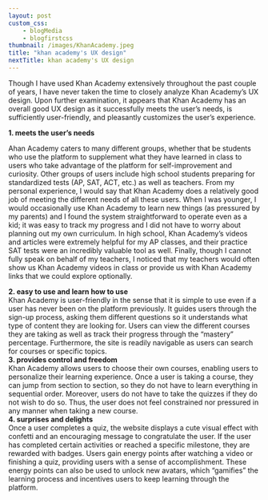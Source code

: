 ```yaml
--- 
layout: post
custom_css: 
    - blogMedia
    - blogfirstcss
thumbnail: /images/KhanAcademy.jpeg
title: "khan academy's UX design"
nextTitle: khan academy's UX design
---
```


Though I have used Khan Academy extensively throughout the past couple of years, I have never taken the time to closely analyze Khan Academy’s UX design. Upon further examination, it appears that Khan Academy has an overall good UX design as it successfully meets the user’s needs, is sufficiently user-friendly, and pleasantly customizes the user’s experience. 
<div class = "extraSpace"></div>

<div class = "numbers"><b>1.	meets the user’s needs</b></div>

Ahan Academy caters to many different groups, whether that be students who use the platform to supplement what they have learned in class to users who take advantage of the platform for self-improvement and curiosity. Other groups of users include high school students preparing for standardized tests (AP, SAT, ACT, etc.) as well as teachers. From my personal experience, I would say that Khan Academy does a relatively good job of meeting the different needs of all these users. When I was younger, I would occasionally use Khan Academy to learn new things (as pressured by my parents) and I found the system straightforward to operate even as a kid; it was easy to track my progress and I did not have to worry about planning out my own curriculum. In high school, Khan Academy’s videos and articles were extremely helpful for my AP classes, and their practice SAT tests were an incredibly valuable tool as well. Finally, though I cannot fully speak on behalf of my teachers, I noticed that my teachers would often show us Khan Academy videos in class or provide us with Khan Academy links that we could explore optionally. 

<div class = "extraSpace"></div>

<div class = "numbers"><b>2.	easy to use and learn how to use</b></div>
Khan Academy is user-friendly in the sense that it is simple to use even if a user has never been on the platform previously. It guides users through the sign-up process, asking them different questions so it understands what type of content they are looking for. Users can view the different courses they are taking as well as track their progress through the “mastery” percentage. Furthermore, the site is readily navigable as users can search for courses or specific topics. 
 
<div class = "extraSpace"></div>

<div class = "numbers"><b>3.	provides control and freedom</b></div>
Khan Academy allows users to choose their own courses, enabling users to personalize their learning experience. Once a user is taking a course, they can jump from section to section, so they do not have to learn everything in sequential order. Moreover, users do not have to take the quizzes if they do not wish to do so. Thus, the user does not feel constrained nor pressured in any manner when taking a new course. 

<div class = "extraSpace"></div>

<div class = "numbers"><b>4.	surprises and delights</b></div>
Once a user completes a quiz, the website displays a cute visual effect with confetti and an encouraging message to congratulate the user. If the user has completed certain activities or reached a specific milestone, they are rewarded with badges. Users gain energy points after watching a video or finishing a quiz, providing users with a sense of accomplishment. These energy points can also be used to unlock new avatars, which “gamifies” the learning process and incentives users to keep learning through the platform. 

